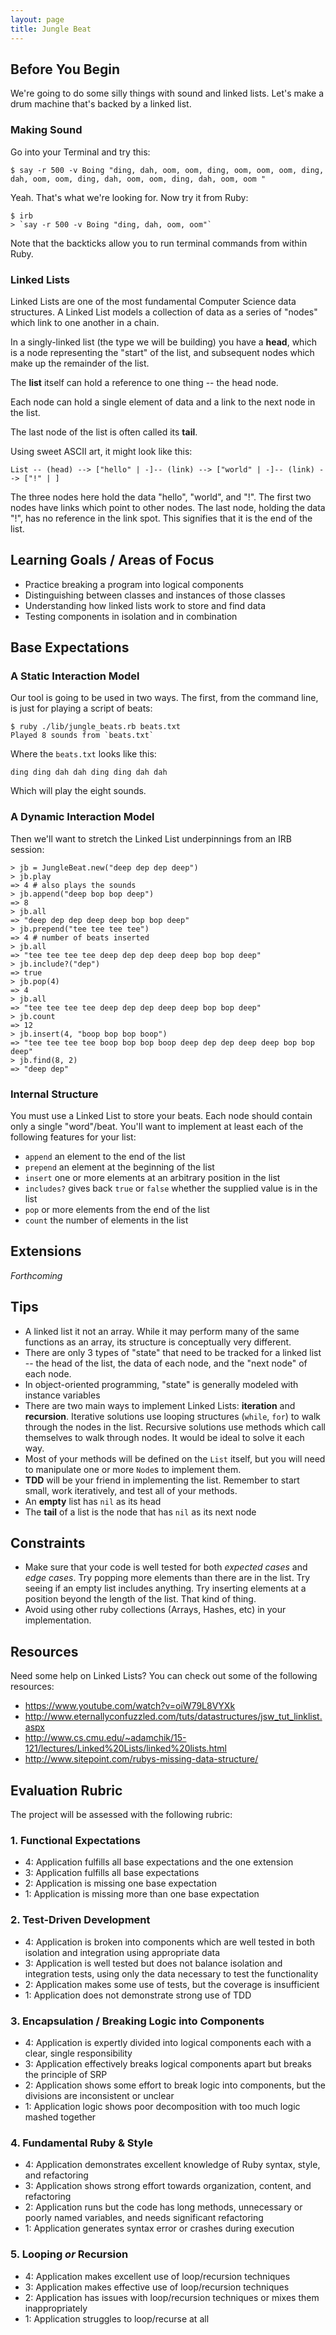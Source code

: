 ```yaml
---
layout: page
title: Jungle Beat
---
```


## Before You Begin

We're going to do some silly things with sound and linked lists. Let's make a drum machine that's backed by a linked list.

### Making Sound

Go into your Terminal and try this:

```
$ say -r 500 -v Boing "ding, dah, oom, oom, ding, oom, oom, oom, ding, dah, oom, oom, ding, dah, oom, oom, ding, dah, oom, oom "
```

Yeah. That's what we're looking for. Now try it from Ruby:

```
$ irb
> `say -r 500 -v Boing "ding, dah, oom, oom"`
```

Note that the backticks allow you to run terminal commands from within Ruby.

### Linked Lists

Linked Lists are one of the most fundamental Computer Science data structures. A Linked List models a collection of data as a series of "nodes" which link to one another in a chain.

In a singly-linked list (the type we will be building) you have a __head__, which is a node representing the "start" of the list, and subsequent nodes which make up the remainder of the list.

The __list__ itself can hold a reference to one thing -- the head node.

Each node can hold a single element of data and a link to the next node in the list.

The last node of the list is often called its __tail__.

Using sweet ASCII art, it might look like this:

```
List -- (head) --> ["hello" | -]-- (link) --> ["world" | -]-- (link) --> ["!" | ]
```
The three nodes here hold the data "hello", "world", and "!". The first two nodes have links which point to other nodes. The last node, holding the data "!", has no reference in the link spot. This signifies that it is the end of the list.

## Learning Goals / Areas of Focus

* Practice breaking a program into logical components
* Distinguishing between classes and instances of those classes
* Understanding how linked lists work to store and find data
* Testing components in isolation and in combination

## Base Expectations

### A Static Interaction Model

Our tool is going to be used in two ways. The first, from the command line, is just for playing a script of beats:

```
$ ruby ./lib/jungle_beats.rb beats.txt
Played 8 sounds from `beats.txt`
```

Where the `beats.txt` looks like this:

```
ding ding dah dah ding ding dah dah
```

Which will play the eight sounds.

### A Dynamic Interaction Model

Then we'll want to stretch the Linked List underpinnings from an IRB session:

```irb
> jb = JungleBeat.new("deep dep dep deep")
> jb.play
=> 4 # also plays the sounds
> jb.append("deep bop bop deep")
=> 8
> jb.all
=> "deep dep dep deep deep bop bop deep"
> jb.prepend("tee tee tee tee")
=> 4 # number of beats inserted
> jb.all
=> "tee tee tee tee deep dep dep deep deep bop bop deep"
> jb.include?("dep")
=> true
> jb.pop(4)
=> 4
> jb.all
=> "tee tee tee tee deep dep dep deep deep bop bop deep"
> jb.count
=> 12
> jb.insert(4, "boop bop bop boop")
=> "tee tee tee tee boop bop bop boop deep dep dep deep deep bop bop deep"
> jb.find(8, 2)
=> "deep dep"
```

### Internal Structure

You must use a Linked List to store your beats. Each node should contain only a single "word"/beat. You'll want to implement at least each of the following features for your list:

* `append` an element to the end of the list
* `prepend` an element at the beginning of the list
* `insert` one or more elements at an arbitrary position in the list
* `includes?` gives back `true` or `false` whether the supplied value is in the list
* `pop` or more elements from the end of the list
* `count` the number of elements in the list

## Extensions

*Forthcoming*

## Tips

* A linked list it not an array. While it may perform many of the same functions as an array, its structure is conceptually very different.
* There are only 3 types of "state" that need to be tracked for a linked list -- the head of the list, the data of each node, and the "next node" of each node.
* In object-oriented programming, "state" is generally modeled with instance variables
* There are two main ways to implement Linked Lists: __iteration__ and __recursion__. Iterative solutions use looping structures (`while`, `for`) to walk through the nodes in the list. Recursive solutions use methods which call themselves to walk through nodes. It would be ideal to solve it each way.
* Most of your methods will be defined on the `List` itself, but you will need to manipulate one or more `Node`s to implement them.
* __TDD__ will be your friend in implementing the list. Remember to start small, work iteratively, and test all of your methods.
* An __empty__ list has `nil` as its head
* The __tail__ of a list is the node that has `nil` as its next node

## Constraints

* Make sure that your code is well tested for both *expected cases* and *edge cases*. Try popping more elements than there are in the list. Try seeing if an empty list includes anything. Try inserting elements at a position beyond the length of the list. That kind of thing.
* Avoid using other ruby collections (Arrays, Hashes, etc) in your implementation.

## Resources

Need some help on Linked Lists? You can check out some of the following resources:

* https://www.youtube.com/watch?v=oiW79L8VYXk
* http://www.eternallyconfuzzled.com/tuts/datastructures/jsw_tut_linklist.aspx
* http://www.cs.cmu.edu/~adamchik/15-121/lectures/Linked%20Lists/linked%20lists.html
* http://www.sitepoint.com/rubys-missing-data-structure/

## Evaluation Rubric

The project will be assessed with the following rubric:

### 1. Functional Expectations

* 4: Application fulfills all base expectations and the one extension
* 3: Application fulfills all base expectations
* 2: Application is missing one base expectation
* 1: Application is missing more than one base expectation

### 2. Test-Driven Development

* 4: Application is broken into components which are well tested in both isolation and integration using appropriate data
* 3: Application is well tested but does not balance isolation and integration tests, using only the data necessary to test the functionality
* 2: Application makes some use of tests, but the coverage is insufficient
* 1: Application does not demonstrate strong use of TDD

### 3. Encapsulation / Breaking Logic into Components

* 4: Application is expertly divided into logical components each with a clear, single responsibility
* 3: Application effectively breaks logical components apart but breaks the principle of SRP
* 2: Application shows some effort to break logic into components, but the divisions are inconsistent or unclear
* 1: Application logic shows poor decomposition with too much logic mashed together

### 4. Fundamental Ruby & Style

* 4:  Application demonstrates excellent knowledge of Ruby syntax, style, and refactoring
* 3:  Application shows strong effort towards organization, content, and refactoring
* 2:  Application runs but the code has long methods, unnecessary or poorly named variables, and needs significant refactoring
* 1:  Application generates syntax error or crashes during execution

### 5. Looping *or* Recursion

* 4: Application makes excellent use of loop/recursion techniques
* 3: Application makes effective use of loop/recursion techniques
* 2: Application has issues with loop/recursion techniques or mixes them inappropriately
* 1: Application struggles to loop/recurse at all
